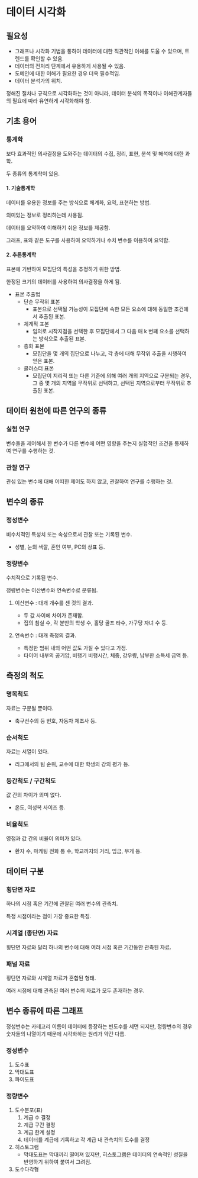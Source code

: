 # 데이터 시각화

## 필요성

- 그래프나 시각화 기법을 통하여 데이터에 대한 직관적인 이해를 도울 수 있으며, 트렌드를 확인할 수 있음.
- 데이터의 전처리 단계에서 유용하게 사용될 수 있음.
- 도메인에 대한 이해가 필요한 경우 더욱 필수적임.
- 데이터 분석가의 위치.

정해진 절차나 규칙으로 시각화하는 것이 아니라, 데이터 분석의 목적이나 이해관계자들의 필요에 따라 유연하게 시각화해야 함.

## 기초 용어

### 통계학

보다 효과적인 의사결정을 도와주는 데이터의 수집, 정리, 표현, 분석 및 해석에 대한 과학.

두 종류의 통계학이 있음.

#### 1. 기술통계학

데이터를 유용한 정보를 주는 방식으로 체계화, 요약, 표현하는 방법.

의미있는 정보로 정리하는데 사용됨.

데이터를 요약하여 이해하기 쉬운 정보를 제공함.

그래프, 표와 같은 도구를 사용하여 요약하거나 수치 변수를 이용하여 요약함.

#### 2. 추론통계학

표본에 기반하여 모집단의 특성을 추정하기 위한 방법.

한정된 크기의 데이터를 사용하여 의사결정을 하게 됨.

- 표본 추출법
    - 단순 무작위 표본
        - 표본으로 선택될 가능성이 모집단에 속한 모든 요소에 대해 동일한 조건에서 추출된 표본.
    - 체계적 표본
        - 임의로 시작지점을 선택한 후 모집단에서 그 다음 매 k 번쨰 요소를 선택하는 방식으로 추출된 표본.
    - 층화 표본
        - 모집단을 몇 개의 집단으로 나누고, 각 층에 대해 무작위 추출을 시행하여 얻은 표본.
    - 클러스터 표본
        - 모집단이 지리적 또는 다른 기준에 의해 여러 개의 지역으로 구분되는 경우, 그 중 몇 개의 지역을 무작위로 선택하고, 선택된 지역으로부터 무작위로 추출된 표본.

## 데이터 원천에 따른 연구의 종류

### 실험 연구

변수들을 제어해서 한 변수가 다른 변수에 어떤 영향을 주는지 실험적인 조건을 통제하여 연구를 수행하는 것.

### 관찰 연구

관심 있는 변수에 대해 어떠한 제어도 하지 않고, 관찰하여 연구를 수행하는 것.

## 변수의 종류

### 정성변수

비수치적인 특성치 또는 속성으로서 관찰 또는 기록된 변수.


- 성별, 눈의 색깔, 혼인 여부, PC의 상표 등.

### 정량변수

수치적으로 기록된 변수.

졍량변수는 이산변수와 연속변수로 분류됨.

1. 이산변수 : 대개 개수를 센 것의 결과.
    - 두 값 사이에 차이가 존재함.
    - 집의 침실 수, 각 분반의 학생 수, 홀당 골프 타수, 가구당 자녀 수 등.

2. 연속변수 : 대개 측정의 결과.
    - 특정한 범위 내의 어떤 값도 가질 수 있다고 가정.
    - 타이어 내부의 공기압, 비행기 비행시간, 체중, 강우량, 납부한 소득세 금액 등.


## 측정의 척도

### 명목척도

자료는 구분될 뿐이다.

- 축구선수의 등 번호, 자동차 제조사 등.

### 순서척도

자료는 서열이 있다.

- 리그에서의 팀 순위, 교수에 대한 학생의 강의 평가 등.

### 등간척도 / 구간척도

값 간의 차이가 의미 없다.

- 온도, 여성복 사이즈 등.

### 비율척도

영점과 값 간의 비율이 의미가 있다.

- 환자 수, 마케팅 전화 통 수, 학교까지의 거리, 임금, 무게 등.

## 데이터 구분

### 횡단면 자료

하나의 시점 혹은 기간에 관찰된 여러 변수의 관측치.

특정 시점이라는 점이 가장 중요한 특징.

### 시계열 (종단면) 자료

횡단면 자료와 달리 하나의 변수에 대해 여러 시점 혹은 기간동안 관측된 자료.

### 패널 자료

횡단면 자료와 시계열 자료가 혼합된 형태.

여러 시점에 대해 관측된 여러 변수의 자료가 모두 존재하는 경우.

## 변수 종류에 따른 그래프

정성변수는 카테고리 이름이 데이터에 등장하는 빈도수를 세면 되지만, 정량변수의 경우 숫자들의 나열이기 때문에 시각화하는 원리가 약간 다름.

### 정성변수

1. 도수표
2. 막대도표
3. 파이도표

### 정량변수
1. 도수분포(표)
    1. 계급 수 결정
    2. 계급 구간 결정
    3. 계급 한계 설정
    4. 데이터를 계급에 기록하고 각 계급 내 관측치의 도수를 결정
2. 히스토그램
    - 막대도표는 막대끼리 떨어져 있지만, 히스토그램은 데이터의 연속적인 성질을 반영하기 위하여 붙여서 그려짐.
3. 도수다각형